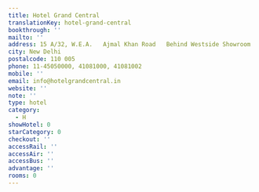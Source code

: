 ```yaml
---
title: Hotel Grand Central
translationKey: hotel-grand-central
bookthrough: ''
mailto: ''
address: 15 A/32, W.E.A.   Ajmal Khan Road   Behind Westside Showroom  Karol Bagh
city: New Delhi
postalcode: 110 005
phone: 11-45050000, 41081000, 41081002
mobile: ''
email: info@hotelgrandcentral.in
website: ''
note: ''
type: hotel
category:
  - H
showHotel: 0
starCategory: 0
checkout: ''
accessRail: ''
accessAir: ''
accessBus: ''
advantage: ''
rooms: 0
---
```

